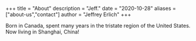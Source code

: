 +++
title = "About"
description = "Jeff."
date = "2020-10-28"
aliases = ["about-us","contact"]
author = "Jeffrey Erlich"
+++

Born in Canada, spent many years in the tristate region of the United States. Now living in Shanghai, China!